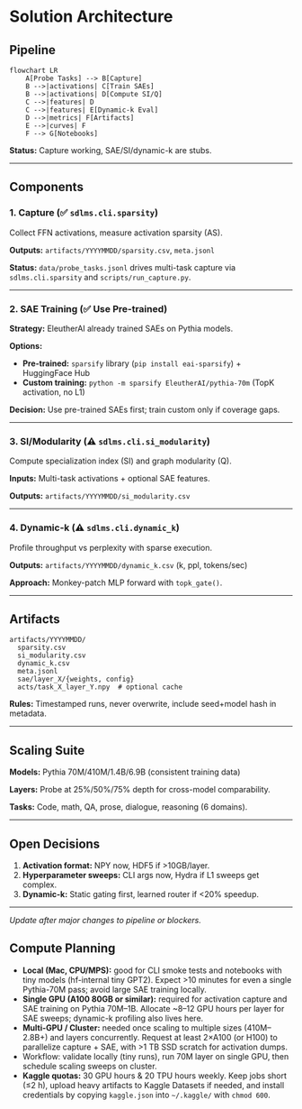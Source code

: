 # Solution Architecture

## Pipeline

```mermaid
flowchart LR
    A[Probe Tasks] --> B[Capture]
    B -->|activations| C[Train SAEs]
    B -->|activations| D[Compute SI/Q]
    C -->|features| D
    C -->|features| E[Dynamic-k Eval]
    D -->|metrics| F[Artifacts]
    E -->|curves| F
    F --> G[Notebooks]
```

**Status:** Capture working, SAE/SI/dynamic-k are stubs.

---

## Components

### 1. Capture (✅ `sdlms.cli.sparsity`)
Collect FFN activations, measure activation sparsity (AS).

**Outputs:** `artifacts/YYYYMMDD/sparsity.csv`, `meta.jsonl`

**Status:** `data/probe_tasks.jsonl` drives multi-task capture via `sdlms.cli.sparsity` and `scripts/run_capture.py`.

---

### 2. SAE Training (✅ Use Pre-trained)
**Strategy:** EleutherAI already trained SAEs on Pythia models.

**Options:**
- **Pre-trained:** `sparsify` library (`pip install eai-sparsify`) + HuggingFace Hub
- **Custom training:** `python -m sparsify EleutherAI/pythia-70m` (TopK activation, no L1)

**Decision:** Use pre-trained SAEs first; train custom only if coverage gaps.

---

### 3. SI/Modularity (⚠️ `sdlms.cli.si_modularity`)
Compute specialization index (SI) and graph modularity (Q).

**Inputs:** Multi-task activations + optional SAE features.

**Outputs:** `artifacts/YYYYMMDD/si_modularity.csv`

---

### 4. Dynamic-k (⚠️ `sdlms.cli.dynamic_k`)
Profile throughput vs perplexity with sparse execution.

**Outputs:** `artifacts/YYYYMMDD/dynamic_k.csv` (k, ppl, tokens/sec)

**Approach:** Monkey-patch MLP forward with `topk_gate()`.

---

## Artifacts

```
artifacts/YYYYMMDD/
  sparsity.csv
  si_modularity.csv
  dynamic_k.csv
  meta.jsonl
  sae/layer_X/{weights, config}
  acts/task_X_layer_Y.npy  # optional cache
```

**Rules:** Timestamped runs, never overwrite, include seed+model hash in metadata.

---

## Scaling Suite

**Models:** Pythia 70M/410M/1.4B/6.9B (consistent training data)

**Layers:** Probe at 25%/50%/75% depth for cross-model comparability.

**Tasks:** Code, math, QA, prose, dialogue, reasoning (6 domains).

---

## Open Decisions

1. **Activation format:** NPY now, HDF5 if >10GB/layer.
2. **Hyperparameter sweeps:** CLI args now, Hydra if L1 sweeps get complex.
3. **Dynamic-k:** Static gating first, learned router if <20% speedup.

---

*Update after major changes to pipeline or blockers.*

## Compute Planning

- **Local (Mac, CPU/MPS):** good for CLI smoke tests and notebooks with tiny models (hf-internal tiny GPT2). Expect >10 minutes for even a single Pythia-70M pass; avoid large SAE training locally.
- **Single GPU (A100 80GB or similar):** required for activation capture and SAE training on Pythia 70M–1B. Allocate ~8–12 GPU hours per layer for SAE sweeps; dynamic-k profiling also lives here.
- **Multi-GPU / Cluster:** needed once scaling to multiple sizes (410M–2.8B+) and layers concurrently. Request at least 2×A100 (or H100) to parallelize capture + SAE, with >1 TB SSD scratch for activation dumps.
- Workflow: validate locally (tiny runs), run 70M layer on single GPU, then schedule scaling sweeps on cluster.
- **Kaggle quotas:** 30 GPU hours & 20 TPU hours weekly. Keep jobs short (≤2 h), upload heavy artifacts to Kaggle Datasets if needed, and install credentials by copying `kaggle.json` into `~/.kaggle/` with `chmod 600`.
